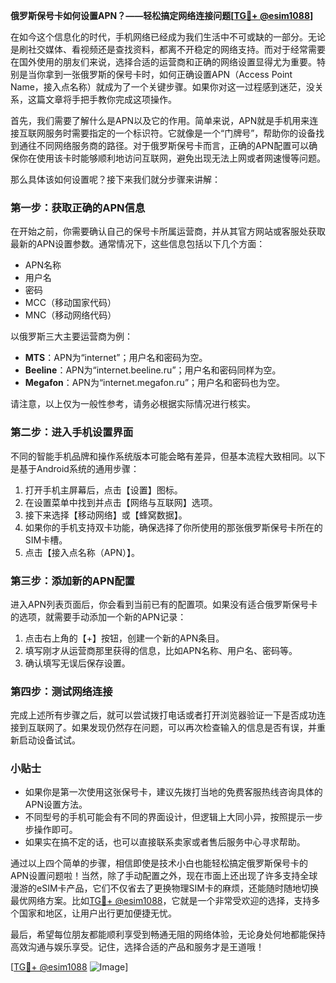 **俄罗斯保号卡如何设置APN？——轻松搞定网络连接问题[[TG💪+ @esim1088](https://t.me/s/esim1088)]**

在如今这个信息化的时代，手机网络已经成为我们生活中不可或缺的一部分。无论是刷社交媒体、看视频还是查找资料，都离不开稳定的网络支持。而对于经常需要在国外使用的朋友们来说，选择合适的运营商和正确的网络设置显得尤为重要。特别是当你拿到一张俄罗斯的保号卡时，如何正确设置APN（Access Point Name，接入点名称）就成为了一个关键步骤。如果你对这一过程感到迷茫，没关系，这篇文章将手把手教你完成这项操作。

首先，我们需要了解什么是APN以及它的作用。简单来说，APN就是手机用来连接互联网服务时需要指定的一个标识符。它就像是一个“门牌号”，帮助你的设备找到通往不同网络服务商的路径。对于俄罗斯保号卡而言，正确的APN配置可以确保你在使用该卡时能够顺利地访问互联网，避免出现无法上网或者网速慢等问题。

那么具体该如何设置呢？接下来我们就分步骤来讲解：

### 第一步：获取正确的APN信息
在开始之前，你需要确认自己的保号卡所属运营商，并从其官方网站或客服处获取最新的APN设置参数。通常情况下，这些信息包括以下几个方面：
- APN名称
- 用户名
- 密码
- MCC（移动国家代码）
- MNC（移动网络代码）

以俄罗斯三大主要运营商为例：
- **MTS**：APN为“internet”；用户名和密码为空。
- **Beeline**：APN为“internet.beeline.ru”；用户名和密码同样为空。
- **Megafon**：APN为“internet.megafon.ru”；用户名和密码也为空。

请注意，以上仅为一般性参考，请务必根据实际情况进行核实。

### 第二步：进入手机设置界面
不同的智能手机品牌和操作系统版本可能会略有差异，但基本流程大致相同。以下是基于Android系统的通用步骤：
1. 打开手机主屏幕后，点击【设置】图标。
2. 在设置菜单中找到并点击【网络与互联网】选项。
3. 接下来选择【移动网络】或【蜂窝数据】。
4. 如果你的手机支持双卡功能，确保选择了你所使用的那张俄罗斯保号卡所在的SIM卡槽。
5. 点击【接入点名称（APN）】。

### 第三步：添加新的APN配置
进入APN列表页面后，你会看到当前已有的配置项。如果没有适合俄罗斯保号卡的选项，就需要手动添加一个新的APN记录：
1. 点击右上角的【+】按钮，创建一个新的APN条目。
2. 填写刚才从运营商那里获得的信息，比如APN名称、用户名、密码等。
3. 确认填写无误后保存设置。

### 第四步：测试网络连接
完成上述所有步骤之后，就可以尝试拨打电话或者打开浏览器验证一下是否成功连接到互联网了。如果发现仍然存在问题，可以再次检查输入的信息是否有误，并重新启动设备试试。

### 小贴士
- 如果你是第一次使用这张保号卡，建议先拨打当地的免费客服热线咨询具体的APN设置方法。
- 不同型号的手机可能会有不同的界面设计，但逻辑上大同小异，按照提示一步步操作即可。
- 如果实在搞不定的话，也可以直接联系卖家或者售后服务中心寻求帮助。

通过以上四个简单的步骤，相信即使是技术小白也能轻松搞定俄罗斯保号卡的APN设置问题啦！当然，除了手动配置之外，现在市面上还出现了许多支持全球漫游的eSIM卡产品，它们不仅省去了更换物理SIM卡的麻烦，还能随时随地切换最优网络方案。比如[TG💪+ @esim1088](https://t.me/s/esim1088)，它就是一个非常受欢迎的选择，支持多个国家和地区，让用户出行更加便捷无忧。

最后，希望每位朋友都能顺利享受到畅通无阻的网络体验，无论身处何地都能保持高效沟通与娱乐享受。记住，选择合适的产品和服务才是王道哦！

[[TG💪+ @esim1088](https://t.me/s/esim1088) ![Image](https://i.postimg.cc/4NQfJmqS/Snipaste-2025-05-13-00-14-12.png)]